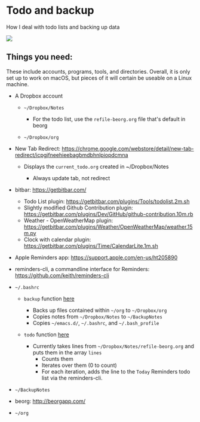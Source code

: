 # Todo and backup

How I deal with todo lists and backing up data

![](https://github.com/sndean/copyImportant/raw/master/example.png)

## Things you need:

These include accounts, programs, tools, and directories. Overall, it is only set up to work on macOS, but pieces of it will certain be useable on a Linux machine.

* A Dropbox account
 
  * `~/Dropbox/Notes`
  
    * For the todo list, use the `refile-beorg.org` file that's default in beorg
  
  * `~/Dropbox/org`
  
* New Tab Redirect: https://chrome.google.com/webstore/detail/new-tab-redirect/icpgjfneehieebagbmdbhnlpiopdcmna
  
  * Displays the `current_todo.org` created in ~/Dropbox/Notes
  
      - Always update tab, not redirect

* bitbar: https://getbitbar.com/

  * Todo List plugin: https://getbitbar.com/plugins/Tools/todolist.2m.sh
  * Slightly modified Github Contribution plugin: https://getbitbar.com/plugins/Dev/GitHub/github-contribution.10m.rb
  * Weather - OpenWeatherMap plugin: https://getbitbar.com/plugins/Weather/OpenWeatherMap/weather.15m.py
  * Clock with calendar plugin: https://getbitbar.com/plugins/Time/CalendarLite.1m.sh

* Apple Reminders app:
https://support.apple.com/en-us/ht205890

* reminders-cli, a commandline interface for Reminders:
https://github.com/keith/reminders-cli

* `~/.bashrc`

  * `backup` function [here](/.bashrc)

    * Backs up files contained within `~/org` to `~/Dropbox/org`
    * Copies notes from `~/Dropbox/Notes` to `~/BackupNotes`
    * Copies `~/emacs.d/`, `~/.bashrc`, and `~/.bash_profile`
  
  * `todo` function [here](/.bashrc)

    * Currently takes lines from `~/Dropbox/Notes/refile-beorg.org` and puts them in the array `lines` 
      - Counts them
      - Iterates over them (0 to count)
      - For each iteration, adds the line to the `Today` Reminders todo list via the reminders-cli.

* `~/BackupNotes`

* beorg: http://beorgapp.com/

* `~/org`



